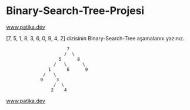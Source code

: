 # Binary-Search-Tree-Projesi
www.patika.dev

[7, 5, 1, 8, 3, 6, 0, 9, 4, 2] dizisinin Binary-Search-Tree aşamalarını yazınız.

                           7
                          /  \
                        5      8
                      /   \      \
                    1      6      9
                  /   \
                 0     3
                      /  \
                     2    4 
                     
 www.patika.dev

